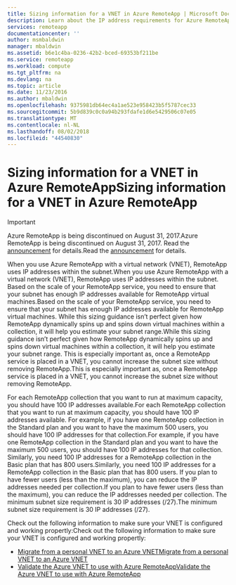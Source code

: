 ```yaml
---
title: Sizing information for a VNET in Azure RemoteApp | Microsoft Docs
description: Learn about the IP address requirements for Azure RemoteApp running with a VNET
services: remoteapp
documentationcenter: ''
author: msmbaldwin
manager: mbaldwin
ms.assetid: b6e1c4ba-0236-42b2-bced-69353bf211be
ms.service: remoteapp
ms.workload: compute
ms.tgt_pltfrm: na
ms.devlang: na
ms.topic: article
ms.date: 11/23/2016
ms.author: mbaldwin
ms.openlocfilehash: 9375981db64ec4a1ae523e958423b5f5787cec33
ms.sourcegitcommit: 5b9d839c0c0a94b293fdafe1d6e5429506c07e05
ms.translationtype: MT
ms.contentlocale: nl-NL
ms.lasthandoff: 08/02/2018
ms.locfileid: "44540830"
---
```

# <a name="sizing-information-for-a-vnet-in-azure-remoteapp"></a><span data-ttu-id="88d51-103">Sizing information for a VNET in Azure RemoteApp</span><span class="sxs-lookup"><span data-stu-id="88d51-103">Sizing information for a VNET in Azure RemoteApp</span></span>
> [!IMPORTANT]
> <span data-ttu-id="88d51-104">Azure RemoteApp is being discontinued on August 31, 2017.</span><span class="sxs-lookup"><span data-stu-id="88d51-104">Azure RemoteApp is being discontinued on August 31, 2017.</span></span> <span data-ttu-id="88d51-105">Read the [announcement](https://go.microsoft.com/fwlink/?linkid=821148) for details.</span><span class="sxs-lookup"><span data-stu-id="88d51-105">Read the [announcement](https://go.microsoft.com/fwlink/?linkid=821148) for details.</span></span>
> 
> 

<span data-ttu-id="88d51-106">When you use Azure RemoteApp with a virtual network (VNET), RemoteApp uses IP addresses within the subnet.</span><span class="sxs-lookup"><span data-stu-id="88d51-106">When you use Azure RemoteApp with a virtual network (VNET), RemoteApp uses IP addresses within the subnet.</span></span> <span data-ttu-id="88d51-107">Based on the scale of your RemoteApp service, you need to ensure that your subnet has enough IP addresses available for RemoteApp virtual machines.</span><span class="sxs-lookup"><span data-stu-id="88d51-107">Based on the scale of your RemoteApp service, you need to ensure that your subnet has enough IP addresses available for RemoteApp virtual machines.</span></span> <span data-ttu-id="88d51-108">While this sizing guidance isn’t perfect given how RemoteApp dynamically spins up and spins down virtual machines within a collection, it will help you estimate your subnet range.</span><span class="sxs-lookup"><span data-stu-id="88d51-108">While this sizing guidance isn’t perfect given how RemoteApp dynamically spins up and spins down virtual machines within a collection, it will help you estimate your subnet range.</span></span> <span data-ttu-id="88d51-109">This is especially important as, once a RemoteApp service is placed in a VNET, you cannot increase the subnet size without removing RemoteApp.</span><span class="sxs-lookup"><span data-stu-id="88d51-109">This is especially important as, once a RemoteApp service is placed in a VNET, you cannot increase the subnet size without removing RemoteApp.</span></span>

<span data-ttu-id="88d51-110">For each RemoteApp collection that you want to run at maximum capacity, you should have 100 IP addresses available.</span><span class="sxs-lookup"><span data-stu-id="88d51-110">For each RemoteApp collection that you want to run at maximum capacity, you should have 100 IP addresses available.</span></span> <span data-ttu-id="88d51-111">For example, if you have one RemoteApp collection in the Standard plan and you want to have the maximum 500 users, you should have 100 IP addresses for that collection.</span><span class="sxs-lookup"><span data-stu-id="88d51-111">For example, if you have one RemoteApp collection in the Standard plan and you want to have the maximum 500 users, you should have 100 IP addresses for that collection.</span></span> <span data-ttu-id="88d51-112">Similarly, you need 100 IP addresses for a RemoteApp collection in the Basic plan that has 800 users.</span><span class="sxs-lookup"><span data-stu-id="88d51-112">Similarly, you need 100 IP addresses for a RemoteApp collection in the Basic plan that has 800 users.</span></span> <span data-ttu-id="88d51-113">If you plan to have fewer users (less than the maximum), you can reduce the IP addresses needed per collection.</span><span class="sxs-lookup"><span data-stu-id="88d51-113">If you plan to have fewer users (less than the maximum), you can reduce the IP addresses needed per collection.</span></span> <span data-ttu-id="88d51-114">The minimum subnet size requirement is 30 IP addresses (/27).</span><span class="sxs-lookup"><span data-stu-id="88d51-114">The minimum subnet size requirement is 30 IP addresses (/27).</span></span>

<span data-ttu-id="88d51-115">Check out the following information to make sure your VNET is configured and working propertly:</span><span class="sxs-lookup"><span data-stu-id="88d51-115">Check out the following information to make sure your VNET is configured and working propertly:</span></span>

* [<span data-ttu-id="88d51-116">Migrate from a personal VNET to an Azure VNET</span><span class="sxs-lookup"><span data-stu-id="88d51-116">Migrate from a personal VNET to an Azure VNET</span></span>](remoteapp-migratevnet.md)
* [<span data-ttu-id="88d51-117">Validate the Azure VNET to use with Azure RemoteApp</span><span class="sxs-lookup"><span data-stu-id="88d51-117">Validate the Azure VNET to use with Azure RemoteApp</span></span>](remoteapp-vnet.md)

